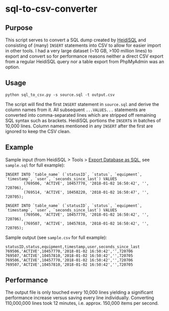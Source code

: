 # sql-to-csv-converter
## Purpose
This script serves to convert a SQL dump created by [HeidiSQL](https://www.heidisql.com/) and consisting of (many) `INSERT` statements into CSV to allow for easier import in other tools. I had a very large dataset (~10 GB, >100 million lines) to export and convert so for performance reasons neither a direct CSV export from a regular HeidiSQL query nor a table export from PhpMyAdmin was an option.

## Usage

````
python sql_to_csv.py -s source.sql -t output.csv
````

The script will find the first `INSERT` statement in `source.sql` and derive the column names from it. All subsequent `...VALUES...` statements are converted into comma-separated lines which are stripped off remaining SQL syntax such as brackets. HeidiSQL portions the `INSERT`s in batches of 10,000 lines. Column names mentioned in any `INSERT` after the first are ignored to keep the CSV clean.

## Example
Sample input (from HeidiSQL > Tools > [Export Database as SQL](https://www.heidisql.com/screenshots.php?which=export_sql), see `sample.sql` for full example):
```
INSERT INTO `table_name` (`statusID`, `status`, `equipment`, `timestamp`, `user`, `seconds_since_last`) VALUES
        (769506, 'ACTIVE', 10457770, '2018-01-02 16:50:42', '', 720706),
        (769514, 'ACTIVE', 10458220, '2018-01-02 16:50:47', '', 720705);

INSERT INTO `table_name` (`statusID`, `status`, `equipment`, `timestamp`, `user`, `seconds_since_last`) VALUES
        (769506, 'ACTIVE', 10457770, '2018-01-02 16:50:42', '', 720706),
        (769507, 'ACTIVE', 10457810, '2018-01-02 16:50:42', '', 720705);
```

Sample output (see `sample.csv` for full example):
```
statusID,status,equipment,timestamp,user,seconds_since_last
769506,'ACTIVE',10457770,'2018-01-02 16:50:42','',720706
769507,'ACTIVE',10457810,'2018-01-02 16:50:42','',720705
769506,'ACTIVE',10457770,'2018-01-02 16:50:42','',720706
769507,'ACTIVE',10457810,'2018-01-02 16:50:42','',720705
```

## Performance
The output file is only touched every 10,000 lines yielding a significant performance increase versus saving every line individually. Converting 110,000,000 lines took 12 minutes, i.e. approx. 150,000 items per second.